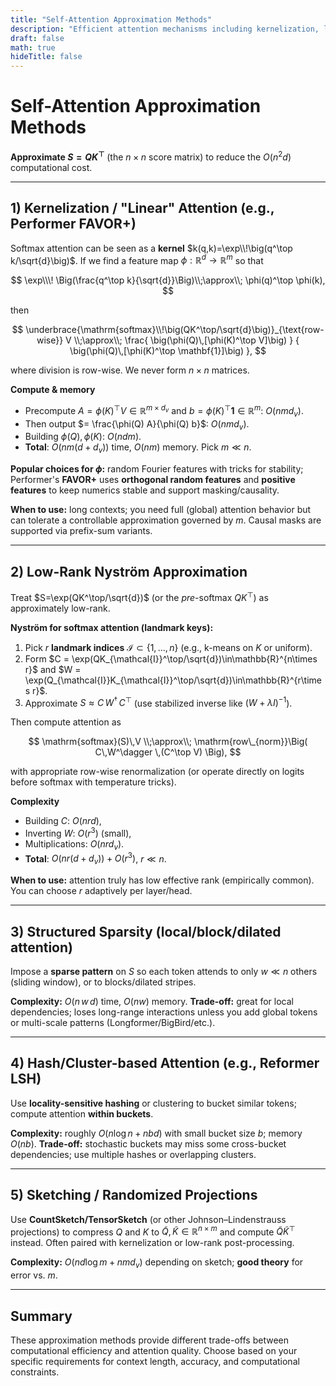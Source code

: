 ```yaml
---
title: "Self-Attention Approximation Methods"
description: "Efficient attention mechanisms including kernelization, low-rank approximations, and structured sparsity"
draft: false
math: true
hideTitle: false
---
```


# Self-Attention Approximation Methods

**Approximate $S = QK^\top$** (the $n\times n$ score matrix) to reduce the $O(n^2 d)$ computational cost.

---

## 1) Kernelization / "Linear" Attention (e.g., Performer FAVOR+)

Softmax attention can be seen as a **kernel** $k(q,k)=\exp\\!\big(q^\top k/\sqrt{d}\big)$. If we find a feature map $\phi:\mathbb{R}^d\to\mathbb{R}^m$ so that

$$
\exp\\\! \Big(\frac{q^\top k}{\sqrt{d}}\Big)\\;\approx\\; \phi(q)^\top \phi(k),
$$

then

$$
\underbrace{\mathrm{softmax}\\!\big(QK^\top/\sqrt{d}\big)}_{\text{row-wise}} V
\\;\approx\\;
\frac{ \big(\phi(Q)\,[\phi(K)^\top V]\big) }
     { \big(\phi(Q)\,[\phi(K)^\top \mathbf{1}]\big) },
$$

where division is row-wise. We never form $n\times n$ matrices.

**Compute & memory**

* Precompute $A = \phi(K)^\top V \in \mathbb{R}^{m\times d_v}$ and $b=\phi(K)^\top \mathbf{1}\in\mathbb{R}^{m}$: $O(n m d_v)$.
* Then output $= \frac{\phi(Q) A}{\phi(Q) b}$: $O(n m d_v)$.
* Building $\phi(Q),\phi(K)$: $O(n d m)$.
* **Total**: $O(n m (d+d_v))$ time, $O(n m)$ memory. Pick $m \ll n$.

**Popular choices for $\phi$:** random Fourier features with tricks for stability; Performer's **FAVOR+** uses **orthogonal random features** and **positive features** to keep numerics stable and support masking/causality.

**When to use:** long contexts; you need full (global) attention behavior but can tolerate a controllable approximation governed by $m$. Causal masks are supported via prefix-sum variants.

---

## 2) Low-Rank Nyström Approximation

Treat $S=\exp(QK^\top/\sqrt{d})$ (or the *pre*-softmax $QK^\top$) as approximately low-rank.

**Nyström for softmax attention (landmark keys):**

1. Pick $r$ **landmark indices** $\mathcal{I}\subset\{1,\dots,n\}$ (e.g., k-means on $K$ or uniform).
2. Form $C = \exp(QK_{\mathcal{I}}^\top/\sqrt{d})\in\mathbb{R}^{n\times r}$ and $W = \exp(Q_{\mathcal{I}}K_{\mathcal{I}}^\top/\sqrt{d})\in\mathbb{R}^{r\times r}$.
3. Approximate $S \approx C\,W^{\dagger}\,C^\top$ (use stabilized inverse like $(W+\lambda I)^{-1}$).

Then compute attention as

$$
\mathrm{softmax}(S)\,V \\;\approx\\; \mathrm{row\_{norm}}\Big( C\,W^\dagger \,(C^\top V) \Big),
$$

with appropriate row-wise renormalization (or operate directly on logits before softmax with temperature tricks).

**Complexity**

* Building $C$: $O(n r d)$,
* Inverting $W$: $O(r^3)$ (small),
* Multiplications: $O(n r d_v)$.
* **Total**: $O(n r (d+d_v)) + O(r^3)$, $r\ll n$.

**When to use:** attention truly has low effective rank (empirically common). You can choose $r$ adaptively per layer/head.

---

## 3) Structured Sparsity (local/block/dilated attention)

Impose a **sparse pattern** on $S$ so each token attends to only $w\ll n$ others (sliding window), or to blocks/dilated stripes.

**Complexity:** $O(n\,w\,d)$ time, $O(n w)$ memory.
**Trade-off:** great for local dependencies; loses long-range interactions unless you add global tokens or multi-scale patterns (Longformer/BigBird/etc.).

---

## 4) Hash/Cluster-based Attention (e.g., Reformer LSH)

Use **locality-sensitive hashing** or clustering to bucket similar tokens; compute attention **within buckets**.

**Complexity:** roughly $O(n \log n + n b d)$ with small bucket size $b$; memory $O(n b)$.
**Trade-off:** stochastic buckets may miss some cross-bucket dependencies; use multiple hashes or overlapping clusters.

---

## 5) Sketching / Randomized Projections

Use **CountSketch/TensorSketch** (or other Johnson–Lindenstrauss projections) to compress $Q$ and $K$ to $\tilde{Q},\tilde{K}\in\mathbb{R}^{n\times m}$ and compute $\tilde{Q}\tilde{K}^\top$ instead. Often paired with kernelization or low-rank post-processing.

**Complexity:** $O(n d \log m + n m d_v)$ depending on sketch; **good theory** for error vs. $m$.

---

## Summary

These approximation methods provide different trade-offs between computational efficiency and attention quality. Choose based on your specific requirements for context length, accuracy, and computational constraints.
